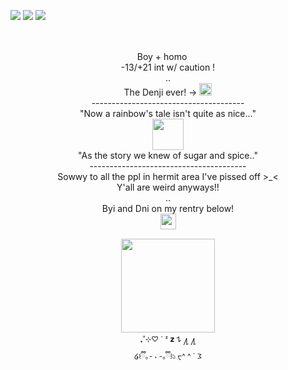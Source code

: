 <img src="https://file.garden/ZorENG263zPWFUDG/0d7bd25feb1562a61db6cf3a2adf68c4d48bcd7b.gifv"> ![](https://komarev.com/ghpvc/?username=Linnethinhere&color=450c08&style=for-the-badge&label=_⋆✴︎˚｡⋆_++++&=true) <img src="https://file.garden/ZorENG263zPWFUDG/f7517975.gif" >
<div align="center"> <br />
  <img src="https://64.media.tumblr.com/e8ae7c9d327434214005f2759e10d8c5/08b6024acb610772-57/s400x600/ea288684465fe91c5727dc6d22d5b6168070951d.gifv" "width="100" height="15">  <br />
Boy + homo <img src="https://file.garden/ZorENG263zPWFUDG/fbfdc694d584518a1f2afefd31f101ae67e70468.gifv" "width="100" height="15" >  <br />
  -13/+21 int w/ caution ! <br />
  .. <br/>
 The Denji ever! -> <a href="https://github.com/KittenChanCorruptionArc"><img src="https://file.garden/ZorENG263zPWFUDG/Tumblr_l_13795743953359.gif" "width="100" height="20" > </a>  <br />
-------------------------------------- <br />
  "Now a rainbow's tale isn't quite as nice..." <br />
 <img src="https://64.media.tumblr.com/5b881d96d71b3de54b281432b6182b97/c937cea2bae71fd6-ae/s100x200/c5376c74a33cf438577c7d98d096e6188f798244.pnj" "width="100" height=50"><br /> 
  "As the story we knew of sugar and spice.."<br />
---------------------------------------<br />
  Sowwy to all the ppl in hermit area I've pissed off >_<  <br />
 Y'all are weird anyways!! <br />
.. 
 <br />
 Byi and Dni on my rentry below! <br />
 <a href="https://rentry.co/wherestheexit"><img src="https://64.media.tumblr.com/2a8249f8052d7e1da51f19e2b3bbc7ff/66f8bee48421ca35-27/s250x400/ec0e9112900a8b2bb0f1cd7cd60944e4a1abffb5.gifv" "width="50" height="25" > </a> 
 <br />
  <img src="https://64.media.tumblr.com/e8ae7c9d327434214005f2759e10d8c5/08b6024acb610772-57/s400x600/ea288684465fe91c5727dc6d22d5b6168070951d.gifv" "width="100" height="15">  <br />
   <img src="https://file.garden/ZorENG263zPWFUDG/bb-removebg-preview.png" "width="100" height="150" > <br />  
<sub/> ₊˚⊹♡ ` ᶻ 𝘇 𐰁   ႔ ႔ </sub> <br />
<sub/>໒꒰ྀི｡- ˕ -｡ྀི꒱১  ᠸ^ ^ ` 𐅠</sub>

